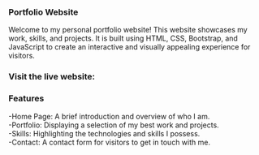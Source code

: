 ### Portfolio Website

Welcome to my personal portfolio website! This website showcases my work, skills, and projects. It is built using HTML, CSS, Bootstrap, and JavaScript to create an interactive and visually appealing experience for visitors.

### Visit the live website: 

### Features
-Home Page: A brief introduction and overview of who I am.  
-Portfolio: Displaying a selection of my best work and projects.  
-Skills: Highlighting the technologies and skills I possess.  
-Contact: A contact form for visitors to get in touch with me.  


